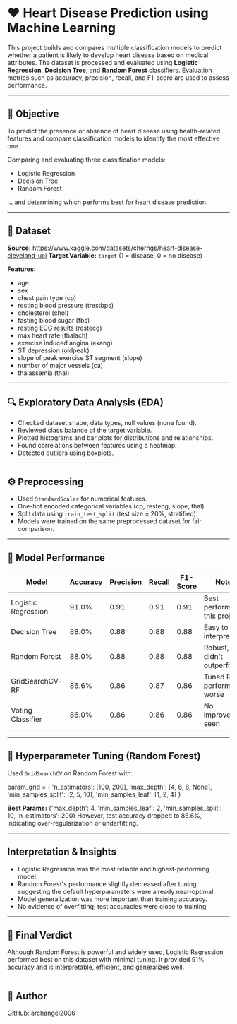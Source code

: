 # ❤️ Heart Disease Prediction using Machine Learning  

This project builds and compares multiple classification models to predict whether a patient is likely to develop heart disease based on medical attributes. The dataset is processed and evaluated using **Logistic Regression**, **Decision Tree**, and **Random Forest** classifiers. Evaluation metrics such as accuracy, precision, recall, and F1-score are used to assess performance.

---

## 📌 Objective  
To predict the presence or absence of heart disease using health-related features and compare classification models to identify the most effective one.

Comparing and evaluating three classification models:

- Logistic Regression  
- Decision Tree  
- Random Forest  

... and determining which performs best for heart disease prediction.

---

## 📂 Dataset  
**Source:** https://www.kaggle.com/datasets/cherngs/heart-disease-cleveland-uci
**Target Variable:** `target` (1 = disease, 0 = no disease)

**Features:**

- age  
- sex  
- chest pain type (cp)  
- resting blood pressure (trestbps)  
- cholesterol (chol)  
- fasting blood sugar (fbs)  
- resting ECG results (restecg)  
- max heart rate (thalach)  
- exercise induced angina (exang)  
- ST depression (oldpeak)  
- slope of peak exercise ST segment (slope)  
- number of major vessels (ca)  
- thalassemia (thal)

---

## 🔍 Exploratory Data Analysis (EDA)

- Checked dataset shape, data types, null values (none found).  
- Reviewed class balance of the target variable.  
- Plotted histograms and bar plots for distributions and relationships.  
- Found correlations between features using a heatmap.  
- Detected outliers using boxplots.

---

## ⚙️ Preprocessing

- Used `StandardScaler` for numerical features.  
- One-hot encoded categorical variables (cp, restecg, slope, thal).  
- Split data using `train_test_split` (test size = 20%, stratified).  
- Models were trained on the same preprocessed dataset for fair comparison.

---

## 🧠 Model Performance

| Model              | Accuracy | Precision | Recall | F1-Score | Notes                          |
|--------------------|----------|-----------|--------|----------|--------------------------------|
| Logistic Regression| 91.0%    | 0.91      | 0.91   | 0.91     | Best performer in this project |
| Decision Tree      | 88.0%    | 0.88      | 0.88   | 0.88     | Easy to interpret              |
| Random Forest      | 88.0%    | 0.88      | 0.88   | 0.88     | Robust, but didn't outperform  |
| GridSearchCV-RF    | 86.6%    | 0.86      | 0.87   | 0.86     | Tuned RF performed worse       |
| Voting Classifier  | 86.0%    | 0.86      | 0.86   | 0.86     | No improvement seen            |

---

## 🔧 Hyperparameter Tuning (Random Forest)

Used `GridSearchCV` on Random Forest with:

param_grid = {
    'n_estimators': [100, 200],
    'max_depth': [4, 6, 8, None],
    'min_samples_split': [2, 5, 10],
    'min_samples_leaf': [1, 2, 4]
}

**Best Params:**
{'max_depth': 4, 'min_samples_leaf': 2, 'min_samples_split': 10, 'n_estimators': 200}
However, test accuracy dropped to 86.6%, indicating over-regularization or underfitting.

---
## Interpretation & Insights

- Logistic Regression was the most reliable and highest-performing model.
- Random Forest's performance slightly decreased after tuning, suggesting the default hyperparameters were already near-optimal.
- Model generalization was more important than training accuracy.
- No evidence of overfitting; test accuracies were close to training

---
## 📌 Final Verdict
Although Random Forest is powerful and widely used, Logistic Regression performed best on this dataset with minimal tuning. It provided 91% accuracy and is interpretable, efficient, and generalizes well.

---
## 👤 Author
GitHub: archangel2006

